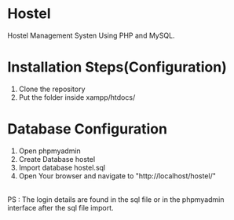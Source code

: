 # Hostel
Hostel Management Systen Using PHP and MySQL.
# Installation Steps(Configuration)
1. Clone the  repository
2. Put the folder inside xampp/htdocs/
# Database Configuration
1. Open phpmyadmin
2. Create Database hostel
3. Import database hostel.sql
4. Open Your browser and navigate to "http://localhost/hostel/"
<br>
PS : The login details are found in the sql file or in the phpmyadmin interface after the sql file import.
